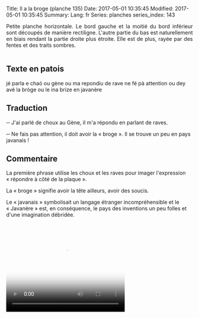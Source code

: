 Title: Il a la broge (planche 135)
Date: 2017-05-01 10:35:45
Modified: 2017-05-01 10:35:45
Summary: 
Lang: fr
Series: planches
series_index: 143

<p style="text-align:justify;">Petite planche horizontale. Le bord
gauche et la moitié du bord inférieur sont découpés de manière
rectiligne. L'autre partie du bas est naturellement en biais rendant
la partie droite plus étroite. Elle est de plus, rayée par des fentes
et des traits sombres.</p>

<figure class="image-block" style="float: center;">
  <img alt="" src="{static}/images/planche_135.png">
  <figcaption style="max-width: 565px"></figcaption>
</figure>

## Texte en patois

jé parla e chaó ou gène ou ma repondiu de rave ne fé pà attention ou
dey avé la bròge ou le ina brize en javanère

## Traduction

─ J'ai parlé de choux au Gène, il m'a répondu en parlant de raves.

─ Ne fais pas attention, il doit avoir la « broge ». Il se trouve un
  peu en pays javanais !

## Commentaire

La première phrase utilise les choux et les raves pour imager l'expression « répondre à côté de la plaque ».

La « broge » signifie avoir la tête ailleurs, avoir des soucis.

Le « javanais » symbolisait un langage étranger incompréhensible et le
« Javanère » est, en conséquence, le pays des inventions un peu folles
et d'une imagination débridée.

<video width="320" height="240" controls
  poster="{static}/images/thumbnails/video_135-2.jpg">
  <source src="https://d1njpgd0ygatdn.cloudfront.net/video_135-2.mp4" type="video/mp4">
</video>
